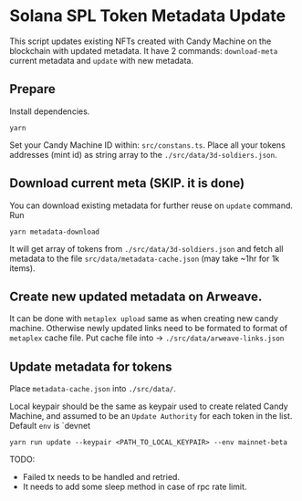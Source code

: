 # Solana SPL Token Metadata Update

This script updates existing NFTs created with Candy Machine on the blockchain with updated metadata.
It have 2 commands: `download-meta` current metadata and `update` with new metadata.

## Prepare

Install dependencies.

```
yarn
```

Set your Candy Machine ID within: `src/constans.ts`.
Place all your tokens addresses (mint id) as string array to the `./src/data/3d-soldiers.json`.

## Download current meta (SKIP. it is done)

You can download existing metadata for further reuse on `update` command. Run

```
yarn metadata-download
```
It will get array of tokens from `./src/data/3d-soldiers.json` and fetch all metadata to the file `src/data/metadata-cache.json` (may take ~1hr for 1k items).

## Create new updated metadata on Arweave.

It can be done with `metaplex upload` same as when creating new candy machine.
Otherwise newly updated links need to be formated to format of `metaplex` cache file.
Put cache file into -> `./src/data/arweave-links.json`

## Update metadata for tokens

Place `metadata-cache.json` into `./src/data/`.

Local keypair should be the same as keypair used to create related Candy Machine, and assumed to be an `Update Authority` for each token in the list.
Default `env` is `devnet

```
yarn run update --keypair <PATH_TO_LOCAL_KEYPAIR> --env mainnet-beta
```

TODO:

- Failed tx needs to be handled and retried.
- It needs to add some sleep method in case of rpc rate limit.

